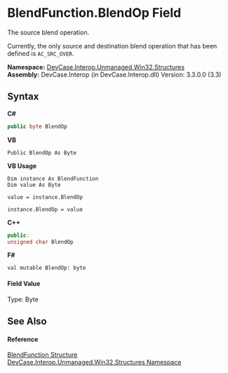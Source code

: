 # BlendFunction.BlendOp Field
 

The source blend operation. 

 Currently, the only source and destination blend operation that has been defined is `AC_SRC_OVER`.

**Namespace:**&nbsp;<a href="N_DevCase_Interop_Unmanaged_Win32_Structures">DevCase.Interop.Unmanaged.Win32.Structures</a><br />**Assembly:**&nbsp;DevCase.Interop (in DevCase.Interop.dll) Version: 3.3.0.0 (3.3)

## Syntax

**C#**<br />
``` C#
public byte BlendOp
```

**VB**<br />
``` VB
Public BlendOp As Byte
```

**VB Usage**<br />
``` VB Usage
Dim instance As BlendFunction
Dim value As Byte

value = instance.BlendOp

instance.BlendOp = value
```

**C++**<br />
``` C++
public:
unsigned char BlendOp
```

**F#**<br />
``` F#
val mutable BlendOp: byte
```


#### Field Value
Type: Byte

## See Also


#### Reference
<a href="T_DevCase_Interop_Unmanaged_Win32_Structures_BlendFunction">BlendFunction Structure</a><br /><a href="N_DevCase_Interop_Unmanaged_Win32_Structures">DevCase.Interop.Unmanaged.Win32.Structures Namespace</a><br />